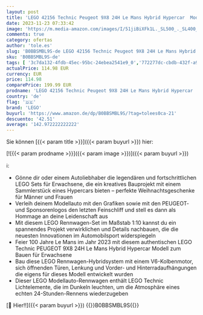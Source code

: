 ```yaml
---
layout: post
title: 'LEGO 42156 Technic Peugeot 9X8 24H Le Mans Hybrid Hypercar  Modellauto-Bausatz für Erwachsene  Maßstab 1:10  Auto-Sammlerstück für Fortgeschrittene  Geschenk zu Weihnachten für Männer und Frauen'
date: 2023-11-23 07:33:42
image: 'https://m.media-amazon.com/images/I/51jiBiXFk1L._SL500_._SL400_.jpg'
comments: true
category: ofertas
author: 'tole.es'
slug: 'B0BBSMBL9S-de LEGO 42156 Technic Peugeot 9X8 24H Le Mans Hybrid Hypercar...'
sku: 'B0BBSMBL9S-de'
tags: [ '3c7da132-4fdb-45ec-95bc-24ebea2541e9_0','772277dc-cbdb-432f-a915-25a321e9ed8c_0','772277dc-cbdb-432f-a915-25a321e9ed8c_3901','772277dc-cbdb-432f-a915-25a321e9ed8c_4401','Arborist Merchandising Root','Bauspielzeug & Konstruktionsspielzeug','Bauspielzeugsets','Custom Stores','LEGO','Lego Technic','Selektion1','Self Service','Special Features Stores','Spiele, Spielzeug und Sammlerstücke für große Kinder','Spielzeug','Xmas23 Most wanted Toys','lego','🇩🇪', ]
actualPrice: 114.98 EUR
currency: EUR
price: 114.98
comparePrice: 199.99 EUR
prodname: 'LEGO 42156 Technic Peugeot 9X8 24H Le Mans Hybrid Hypercar  Modellauto-Bausatz für Erwachsene  Maßstab 1:10  Auto-Sammlerstück für Fortgeschrittene  Geschenk zu Weihnachten für Männer und Frauen'
country: 'de'
flag: '🇩🇪'
brand: 'LEGO'
buyurl: 'https://www.amazon.de/dp/B0BBSMBL9S/?tag=tolees0ca-21'
descuento: '42.51'
average: '142.972222222222'
---
```


Sie können [{{< param title >}}]({{< param buyurl >}}) hier:

[![{{< param prodname >}}]({{< param image >}})]({{< param buyurl >}})

ℹ️:

- Gönne dir oder einem Autoliebhaber die legendären und fortschrittlichen LEGO Sets für Erwachsene, die ein kreatives Bauprojekt mit einem Sammlerstück eines Hypercars bieten – perfekte Weihnachtsgeschenke für Männer und Frauen
- Verleih deinem Modellauto mit den Grafiken sowie mit den PEUGEOT- und Sponsorenlogos den letzten Feinschliff und stell es dann als Hommage an deine Leidenschaft aus
- Mit diesem LEGO Rennwagen-Set im Maßstab 1:10 kannst du ein spannendes Projekt verwirklichen und Details nachbauen, die die neuesten Innovationen im Automobilsport widerspiegeln
- Feier 100 Jahre Le Mans im Jahr 2023 mit diesem authentischen LEGO Technic PEUGEOT 9X8 24H Le Mans Hybrid Hypercar Modell zum Bauen für Erwachsene
- Bau diese LEGO Rennwagen-Hybridsystem mit einem V6-Kolbenmotor, sich öffnenden Türen, Lenkung und Vorder- und Hinterradaufhängungen die eigens für dieses Modell entwickelt wurden
- Dieser LEGO Modellauto-Rennwagen enthält LEGO Technic Lichtelemente, die im Dunkeln leuchten, um die Atmosphäre eines echten 24-Stunden-Rennens wiederzugeben

[🛒 Hier!!]({{< param buyurl >}})
{{<world>}}B0BBSMBL9S{{</world>}}
